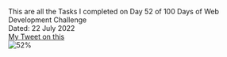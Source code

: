 This are all the Tasks I completed on Day 52 of 100 Days of Web Development Challenge<br>
Dated: 22 July 2022<br>
[My Tweet on this](https://twitter.com/Saurav_Navdhare/status/1550507931300667394)<br>
![52%](https://progress-bar.dev/52)
